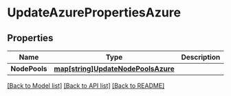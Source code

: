 # UpdateAzurePropertiesAzure

## Properties
Name | Type | Description | Notes
------------ | ------------- | ------------- | -------------
**NodePools** | [**map[string]UpdateNodePoolsAzure**](UpdateNodePoolsAzure.md) |  | [optional] 

[[Back to Model list]](../README.md#documentation-for-models) [[Back to API list]](../README.md#documentation-for-api-endpoints) [[Back to README]](../README.md)


